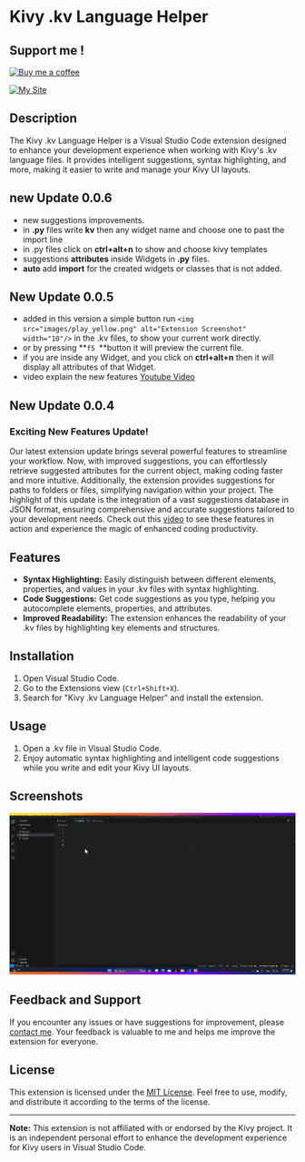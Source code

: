 # Kivy .kv Language Helper

## Support me !
[![Buy me a coffee]()]()

<a href="https://buymeacoffee.com/hichem_dev">
  <img src="https://files.catbox.moe/alegxx.png" alt="My Site" height="100">
</a>


## Description

The Kivy .kv Language Helper is a Visual Studio Code extension designed to enhance your development experience when working with Kivy's .kv language files. It provides intelligent suggestions, syntax highlighting, and more, making it easier to write and manage your Kivy UI layouts.

## new Update 0.0.6

* new suggestions improvements.
* in **.py** files write **kv** then any widget name and choose one to past the import line
* in .py files click on **ctrl+alt+n** to show and choose kivy templates
* suggestions **attributes** inside Widgets in **.py** files.
* **auto** add **import** for the created widgets or classes that is not added.

## New Update 0.0.5

- added in this version a simple button run `<img src="images/play_yellow.png" alt="Extension Screenshot" width="10"/>` in the .kv files, to show your current work directly.
- or by pressing **`f5 `**button it will preview the current file.
- if you are inside any Widget, and you click on **ctrl+alt+n** then it will display all attributes of that Widget.
- video explain the new features [Youtube Video](https://www.youtube.com/watch?v=eQ0yx2RZMjM)

## New Update 0.0.4

### Exciting New Features Update!

Our latest extension update brings several powerful features to streamline your workflow. Now, with improved suggestions, you can effortlessly retrieve suggested attributes for the current object, making coding faster and more intuitive. Additionally, the extension provides suggestions for paths to folders or files, simplifying navigation within your project. The highlight of this update is the integration of a vast suggestions database in JSON format, ensuring comprehensive and accurate suggestions tailored to your development needs. Check out this [video](https://youtu.be/wlK9a249O2U) to see these features in action and experience the magic of enhanced coding productivity.

## Features

- **Syntax Highlighting:** Easily distinguish between different elements, properties, and values in your .kv files with syntax highlighting.
- **Code Suggestions:** Get code suggestions as you type, helping you autocomplete elements, properties, and attributes.
- **Improved Readability:** The extension enhances the readability of your .kv files by highlighting key elements and structures.

## Installation

1. Open Visual Studio Code.
2. Go to the Extensions view (`Ctrl+Shift+X`).
3. Search for "Kivy .kv Language Helper" and install the extension.

## Usage

1. Open a .kv file in Visual Studio Code.
2. Enjoy automatic syntax highlighting and intelligent code suggestions while you write and edit your Kivy UI layouts.

## Screenshots

![Extension Screenshot](images/kv_helper_explain.gif)

## Feedback and Support

If you encounter any issues or have suggestions for improvement, please [contact me](nsitiliem@gmail.com). Your feedback is valuable to me and helps me improve the extension for everyone.

## License

This extension is licensed under the [MIT License](LICENSE.md). Feel free to use, modify, and distribute it according to the terms of the license.

---

**Note:** This extension is not affiliated with or endorsed by the Kivy project. It is an independent personal effort to enhance the development experience for Kivy users in Visual Studio Code.

